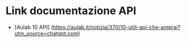 # Link documentazione API
- [Aulab 10 API] (https://aulab.it/notizia/370/10-utili-api-che-amerai?utm_source=chatgpt.com)
